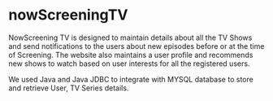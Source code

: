 # nowScreeningTV

NowScreening TV is designed to maintain details about all the TV Shows and send notifications to the users about new episodes before or at the time of Screening. 
The website also maintains a user profile and recommends new shows to watch based on user interests for all the registered users.

We used Java and Java JDBC to integrate with MYSQL database to store and retrieve User, TV Series details.

